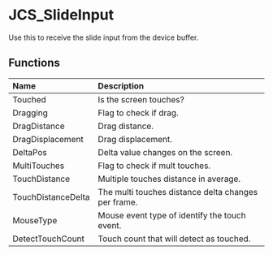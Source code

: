# JCS_SlideInput

Use this to receive the slide input from the device buffer.

## Functions

| Name | Description |
|:---|:---|
| Touched | Is the screen touches? |
| Dragging | Flag to check if drag. |
| DragDistance | Drag distance. |
| DragDisplacement | Drag displacement. |
| DeltaPos | Delta value changes on the screen. |
| MultiTouches | Flag to check if mult touches. |
| TouchDistance | Multiple touches distance in average. |
| TouchDistanceDelta | The multi touches distance delta changes per frame. |
| MouseType | Mouse event type of identify the touch event. |
| DetectTouchCount | Touch count that will detect as touched. |
